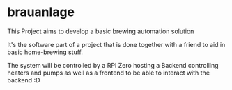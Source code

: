 # brauanlage
This Project aims to develop a basic brewing automation solution

It's the software part of a project that is done together with a friend to aid in basic home-brewing stuff.

The system will be controlled by a RPI Zero hosting a Backend controlling heaters and pumps as well as a frontend to be able to interact with the backend :D

